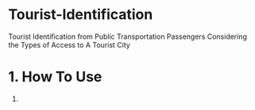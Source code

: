 # Tourist-Identification
Tourist Identification from Public Transportation Passengers Considering the Types of Access to A Tourist City

# 1. How To Use
1) 

